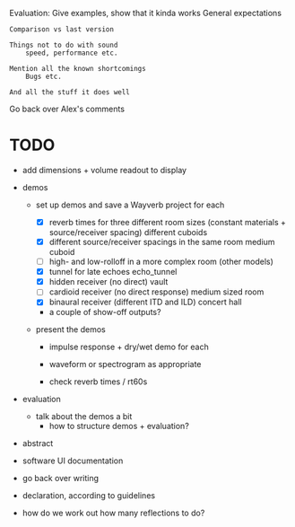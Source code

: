 Evaluation:
	Give examples, show that it kinda works
		General expectations

	Comparison vs last version

	Things not to do with sound
		speed, performance etc.

	Mention all the known shortcomings
		Bugs etc.
	
	And all the stuff it does well

Go back over Alex's comments

# TODO

- add dimensions + volume readout to display

- demos
	- set up demos and save a Wayverb project for each
		- [x] reverb times for three different room sizes (constant materials +
			  source/receiver spacing)											different cuboids
		- [x] different source/receiver spacings in the same room				medium cuboid
		- [ ] high- and low-rolloff in a more complex room						(other models)
		- [x] tunnel for late echoes											echo_tunnel
		- [x] hidden receiver (no direct)										vault
		- [ ] cardioid receiver (no direct response)							medium sized room
		- [x] binaural receiver (different ITD and ILD)							concert hall

		- a couple of show-off outputs?
		
	- present the demos
		- impulse response + dry/wet demo for each
		- waveform or spectrogram as appropriate

		- check reverb times / rt60s

- evaluation
	- talk about the demos a bit
		- how to structure demos + evaluation?

- abstract

- software UI documentation

- go back over writing

- declaration, according to guidelines

- how do we work out how many reflections to do?
